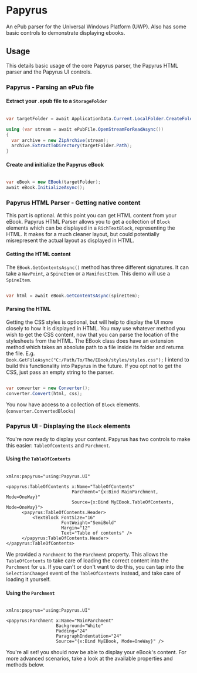 # Papyrus
An ePub parser for the Universal Windows Platform (UWP). Also has some basic controls to demonstrate displaying ebooks.

## Usage
This details basic usage of the core Papyrus parser, the Papyrus HTML parser and the Papyrus UI controls.

### Papyrus - Parsing an ePub file

#### Extract your .epub file to a `StorageFolder`

```c#

var targetFolder = await ApplicationData.Current.LocalFolder.CreateFolderAsync("Dawn of Wonder - Jonathan Renshaw");

using (var stream = await ePubFile.OpenStreamForReadAsync())
{
  var archive = new ZipArchive(stream);
  archive.ExtractToDirectory(targetFolder.Path);
}

```

#### Create and initialize the Papyrus eBook

```c#

var eBook = new EBook(targetFolder);
await eBook.InitializeAsync();

```

### Papyrus HTML Parser - Getting native content

This part is optional. At this point you can get HTML content from your eBook. Papyrus HTML Parser allows you to get a collection of `Block` elements which can be displayed in a `RichTextBlock`, representing the HTML. It makes for a much cleaner layout, but could potentially misrepresent the actual layout as displayed in HTML.

#### Getting the HTML content

The `EBook.GetContentsAsync()` method has three different signatures. It can take a `NavPoint`, a `SpineItem` or a `ManifestItem`. This demo will use a `SpineItem`.

```c#

var html = await eBook.GetContentsAsync(spineItem);

```

#### Parsing the HTML

Getting the CSS styles is optional, but will help to display the UI more closely to how it is displayed in HTML. You may use whatever method you wish to get the CSS content, now that you can parse the location of the stylesheets from the HTML. The EBook class does have an extension method which takes an absolute path to a file inside its folder and returns the file. E.g.  `Book.GetFileAsync("C:/Path/To/The/EBook/styles/styles.css");` I intend to build this functionality into Papyrus in the future. If you opt not to get the CSS, just pass an empty string to the parser.

```c#

var converter = new Converter();
converter.Convert(html, css);

```

You now have access to a collection of `Block` elements. (`converter.ConvertedBlocks`)

### Papyrus UI - Displaying the `Block` elements

You're now ready to display your content. Papyrus has two controls to make this easier: `TableOfContents` and `Parchment`.

#### Using the `TableOfContents`

```xaml

xmlns:papyrus="using:Papyrus.UI"

<papyrus:TableOfContents x:Name="TableOfContents"
                         Parchment="{x:Bind MainParchment, Mode=OneWay}"
                         Source={x:Bind MyEBook.TableOfContents, Mode=OneWay}">
      <papyrus:TableOfContents.Header>
          <TextBlock FontSize="16"
                     FontWeight="SemiBold"
                     Margin="12"
                     Text="Table of contents" />
      </papyrus:TableOfContents.Header>
</papyrus:TableOfContents>

```

We provided a `Parchment` to the `Parchment` property. This allows the `TableOfContents` to take care of loading the correct content into the `Parchment` for us. If you can't or don't want to do this, you can tap into the `SelectionChanged` event of the `TableOfContents` instead, and take care of loading it yourself.

#### Using the `Parchment`

```xaml

xmlns:papyrus="using:Papyrus.UI"

<papyrus:Parchment x:Name="MainParchment"
                   Background="White"
                   Padding="24"
                   ParagraphIndentation="24"
                   Source="{x:Bind MyEBook, Mode=OneWay}" />

```

You're all set! you should now be able to display your eBook's content. For more advanced scenarios, take a look at the available properties and methods below.
